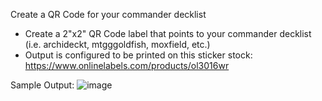 Create a QR Code for your commander decklist
 * Create a 2"x2" QR Code label that points to your commander decklist (i.e. archideckt, mtgggoldfish, moxfield, etc.)
 * Output is configured to be printed on this sticker stock:  https://www.onlinelabels.com/products/ol3016wr

Sample Output:
![image](https://user-images.githubusercontent.com/6764517/176573141-8ae63668-490e-46d7-99a5-ba68e294133a.png)
